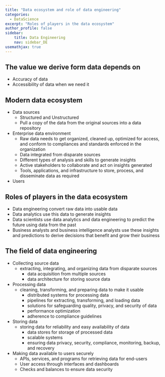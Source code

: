 ```yaml
---
title: "Data ecosystem and role of data engineering"
categories:
  - DataScience 
excerpt: "Roles of players in the data ecosystem"
author_profile: false
sidebar:
    title: Data Engineering
    nav: sidebar_DE
usemathjax: true
---
```




## The value we derive form data depends on

- Accuracy of data
- Accessibility of data when we need it

## Modern data ecosystem

- Data sources
  - Structured and Unstructured
  - Pull a copy of the data from the original sources into a data repository
- Enterprise data environment
  - Raw data needs to get organized, cleaned up, optimized for access, and conform to compliances and standards enforced in the organization
  - Data integrated from disparate sources
  - Different types of analysis and skills to generate insights
  - Active stakeholders to collaborate and act on insights generated
  - Tools, applications, and infrastructure to store, process, and disseminate data as required
- Users

## Roles of players in the data ecosystem

- Data engineering convert raw data into usable data
- Data analytics use this data to generate insights
- Data scientists use data analytics and data engineering to predict the future using data from the past
- Business analysts and business intelligence analysts use these insights and predictions to derive decisions that benefit and grow their business

## The field of data engineering

- Collecting source data
  - extracting, integrating, and organizing data from disparate sources
    - data acquisition from multiple sources
    - data architecture for storing source data
- Processing data
  - cleaning, transforming, and preparing data to make it usable
    - distributed systems for processing data
    - pipelines for extracting, transforming, and loading data
    - solutions for safeguarding quality, privacy, and security of data
    - performance optimization
    - adherence to compliance guidelines
- Storing data
  - storing data for reliability and easy availability of data
    - data stores for storage of processed data
    - scalable systems
    - ensuring data privacy, security, compliance, monitoring, backup, and recovery
- Making data available to users securely
  - APIs, services, and programs for retrieving data for end-users
  - User access through interfaces and dashboards
  - Checks and balances to ensure data security
